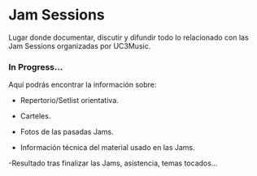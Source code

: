# Jam Sessions

Lugar donde documentar, discutir y difundir todo lo relacionado con las Jam Sessions organizadas por UC3Music.

### In Progress...

Aquí podrás encontrar la información sobre:

- Repertorio/Setlist orientativa.

- Carteles.

- Fotos de las pasadas Jams.

- Información técnica del material usado en las Jams.

-Resultado tras finalizar las Jams, asistencia, temas tocados...

